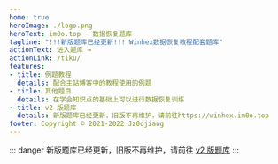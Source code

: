 ```yaml
---
home: true
heroImage: ./logo.png
heroText: im0o.top - 数据恢复题库
tagline: "!!!新版题库已经更新!!! Winhex数据恢复教程配套题库"
actionText: 进入题库 →
actionLink: /tiku/
features: 
- title: 例题教程
  details: 配合主站博客中的教程使用的例题
- title: 其他题目
  details: 在学会知识点的基础上可以进行数据恢复训练
- title: v2 版题库
  details: 新版题库已经更新，旧版不再维护，请前往https://winhex.im0o.top
footer: Copyright © 2021-2022 Jz0ojiang
---
```


::: danger
新版题库已经更新，旧版不再维护，请前往 [v2 版题库](https://winhex.im0o.top)
:::